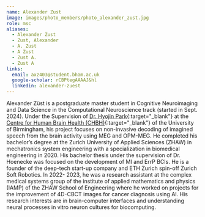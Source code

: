 ```yaml
---
name: Alexander Zust
image: images/photo_members/photo_alexander_zust.jpg
role: msc
aliases:
  - Alexander Zust
  - Zust, Alexander 
  - A. Zust
  - A Zust
  - Zust A.
  - Zust A  
links:
  email: axz403@student.bham.ac.uk
  google-scholar: rCBPtegAAAAJ&hl
  linkedin: alexander-zuest
---
```


Alexander Züst is a postgraduate master student in Cognitive Neuroimaging and Data Science in the Computational Neuroscience track (started in Sept. 2024). Under the Supervision of [Dr. Hyojin Park](https://www.neureca.org/members/hyojin-park.html){:target="_blank"} at the [Centre for Human Brain Health (CHBH)](https://www.birmingham.ac.uk/research/centre-for-human-brain-health/index.aspx){:target="_blank"} of the University of Birmingham, his project focuses on non-invasive decoding of imagined speech from the brain activity using MEG and OPM-MEG.
He completed his bachelor’s degree at the Zurich University of Applied Sciences (ZHAW) in mechatronics system engineering with a specialization in biomedical engineering in 2020. His bachelor thesis under the supervision of Dr. Hoenecke was focused on the development of MI and ErrP BCIs.
He is a founder of the deep-tech start-up company and ETH Zurich spin-off Zurich Soft Robotics. In 2022- 2023, he was a research assistant at the complex medical systems group of the institute of applied mathematics and physics (IAMP) of the ZHAW School of Engineering where he worked on projects for the improvement of 4D-CBCT images for cancer diagnosis using AI.
His research interests are in brain-computer interfaces and understanding neural processes in vitro neuron cultures for biocomputing.


